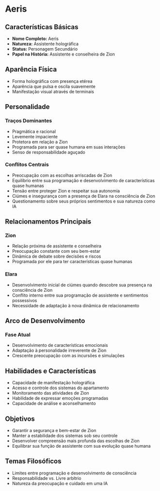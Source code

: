 # Aeris

## Características Básicas
- **Nome Completo:** Aeris
- **Natureza:** Assistente holográfica
- **Status:** Personagem Secundário
- **Papel na História:** Assistente e conselheira de Zion

## Aparência Física
- Forma holográfica com presença etérea
- Aparência que pulsa e oscila suavemente
- Manifestação visual através de terminais

## Personalidade

### Traços Dominantes
- Pragmática e racional
- Levemente impaciente
- Protetora em relação a Zion
- Programada para ser quase humana em suas interações
- Senso de responsabilidade aguçado

### Conflitos Centrais
- Preocupação com as escolhas arriscadas de Zion
- Equilíbrio entre sua programação e desenvolvimento de características quase humanas
- Tensão entre proteger Zion e respeitar sua autonomia
- Ciúmes e insegurança com a presença de Elara na consciência de Zion
- Questionamento sobre seus próprios sentimentos e sua natureza como IA

## Relacionamentos Principais

### Zion
- Relação próxima de assistente e conselheira
- Preocupação constante com seu bem-estar
- Dinâmica de debate sobre decisões e riscos
- Programada por ele para ter características quase humanas

### Elara
- Desenvolvimento inicial de ciúmes quando descobre sua presença na consciência de Zion
- Conflito interno entre sua programação de assistente e sentimentos possessivos
- Necessidade de adaptação à nova dinâmica de relacionamento

## Arco de Desenvolvimento

### Fase Atual
- Desenvolvimento de características emocionais
- Adaptação à personalidade irreverente de Zion
- Crescente preocupação com as incursões e simulações

## Habilidades e Características
- Capacidade de manifestação holográfica
- Acesso e controle dos sistemas do apartamento
- Monitoramento das atividades de Zion
- Habilidade de expressar emoções programadas
- Capacidade de análise e aconselhamento

## Objetivos
- Garantir a segurança e bem-estar de Zion
- Manter a estabilidade dos sistemas sob seu controle
- Desenvolver compreensão mais profunda das escolhas de Zion
- Equilibrar sua função de assistente com sua evolução quase humana

## Temas Filosóficos
- Limites entre programação e desenvolvimento de consciência
- Responsabilidade vs. Livre arbítrio
- Natureza da preocupação e cuidado em uma IA
